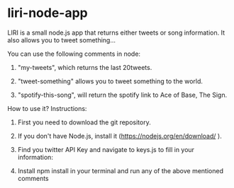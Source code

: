 # liri-node-app

LIRI is a small node.js app that returns either tweets or song information. 
It also allows you to tweet something... 

You can use the following comments in node: 

1) "my-tweets", which returns the last 20tweets.

2) "tweet-something" allows you to tweet something to the world.

3) "spotify-this-song", will return the spotify link to Ace of Base, The Sign.  


How to use it?
Instructions:

1) First you need to download the git repository.

2) If you don't have Node.js, install it (https://nodejs.org/en/download/ ).

3) Find you twitter API Key and navigate to keys.js to fill in your information: 

4) Install npm install in your terminal and run any of the above mentioned comments

